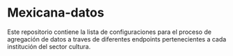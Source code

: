 # Mexicana-datos
Este repositorio contiene la lista de configuraciones para el proceso de agregación de datos a traves de diferentes endpoints pertenecientes a cada institución del sector cultura.
